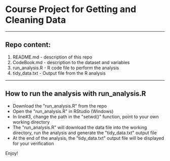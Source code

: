 # Course Project for Getting and Cleaning Data

-----


## Repo content:

1. README.md      - description of this repo
2. CodeBook.md    - description to the dataset and variables
3. run_analysis.R - R code file to perform the analysis
4. tidy_data.txt  - Output file from the R analysis

-----
## How to run the analysis with run_analysis.R

* Download the "run_analysis.R" from the repo
* Open the "run_analysis.R" in RStudio (Windows)
* In line#3, change the path in the "setwd()" function, point to your own working directory
* The "run_analysis.R" will download the data file into the working directory, run the analysis and generate the "tidy_data.txt" output file
* At the end of the analysis, the "tidy_data.txt" output file will be displayed for your verification

Enjoy!